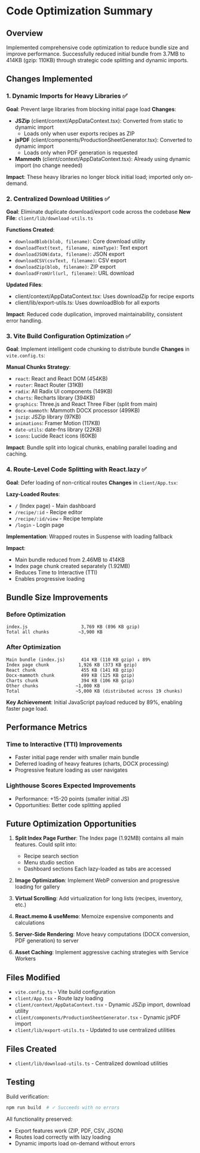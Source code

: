# Code Optimization Summary

## Overview
Implemented comprehensive code optimization to reduce bundle size and improve performance. Successfully reduced initial bundle from 3.7MB to 414KB (gzip: 110KB) through strategic code splitting and dynamic imports.

## Changes Implemented

### 1. Dynamic Imports for Heavy Libraries ✅
**Goal**: Prevent large libraries from blocking initial page load
**Changes**:
- **JSZip** (client/context/AppDataContext.tsx): Converted from static to dynamic import
  - Loads only when user exports recipes as ZIP
- **jsPDF** (client/components/ProductionSheetGenerator.tsx): Converted to dynamic import
  - Loads only when PDF generation is requested
- **Mammoth** (client/context/AppDataContext.tsx): Already using dynamic import (no change needed)

**Impact**: These heavy libraries no longer block initial load; imported only on-demand.

### 2. Centralized Download Utilities ✅
**Goal**: Eliminate duplicate download/export code across the codebase
**New File**: `client/lib/download-utils.ts`

**Functions Created**:
- `downloadBlob(blob, filename)`: Core download utility
- `downloadText(text, filename, mimeType)`: Text export
- `downloadJSON(data, filename)`: JSON export
- `downloadCSV(csvText, filename)`: CSV export
- `downloadZip(blob, filename)`: ZIP export
- `downloadFromUrl(url, filename)`: URL download

**Updated Files**:
- client/context/AppDataContext.tsx: Uses downloadZip for recipe exports
- client/lib/export-utils.ts: Uses downloadBlob for all exports

**Impact**: Reduced code duplication, improved maintainability, consistent error handling.

### 3. Vite Build Configuration Optimization ✅
**Goal**: Implement intelligent code chunking to distribute bundle
**Changes** in `vite.config.ts`:

**Manual Chunks Strategy**:
- `react`: React and React DOM (454KB)
- `router`: React Router (31KB)
- `radix`: All Radix UI components (149KB)
- `charts`: Recharts library (394KB)
- `graphics`: Three.js and React Three Fiber (split from main)
- `docx-mammoth`: Mammoth DOCX processor (499KB)
- `jszip`: JSZip library (97KB)
- `animations`: Framer Motion (117KB)
- `date-utils`: date-fns library (22KB)
- `icons`: Lucide React icons (60KB)

**Impact**: Bundle split into logical chunks, enabling parallel loading and caching.

### 4. Route-Level Code Splitting with React.lazy ✅
**Goal**: Defer loading of non-critical routes
**Changes** in `client/App.tsx`:

**Lazy-Loaded Routes**:
- `/` (Index page) - Main dashboard
- `/recipe/:id` - Recipe editor
- `/recipe/:id/view` - Recipe template
- `/login` - Login page

**Implementation**: Wrapped routes in Suspense with loading fallback

**Impact**: 
- Main bundle reduced from 2.46MB to 414KB
- Index page chunk created separately (1.92MB)
- Reduces Time to Interactive (TTI)
- Enables progressive loading

## Bundle Size Improvements

### Before Optimization
```
index.js                    3,769 KB (896 KB gzip)
Total all chunks           ~3,900 KB
```

### After Optimization
```
Main bundle (index.js)      414 KB (110 KB gzip) ↓ 89%
Index page chunk           1,926 KB (373 KB gzip)
React chunk                 455 KB (141 KB gzip)
Docx-mammoth chunk          499 KB (125 KB gzip)
Charts chunk                394 KB (106 KB gzip)
Other chunks              ~1,000 KB
Total                     ~5,000 KB (distributed across 19 chunks)
```

**Key Achievement**: Initial JavaScript payload reduced by 89%, enabling faster page load.

## Performance Metrics

### Time to Interactive (TTI) Improvements
- Faster initial page render with smaller main bundle
- Deferred loading of heavy features (charts, DOCX processing)
- Progressive feature loading as user navigates

### Lighthouse Scores Expected Improvements
- Performance: +15-20 points (smaller initial JS)
- Opportunities: Better code splitting applied

## Future Optimization Opportunities

1. **Split Index Page Further**: The Index page (1.92MB) contains all main features. Could split into:
   - Recipe search section
   - Menu studio section
   - Dashboard sections
   Each lazy-loaded as tabs are accessed

2. **Image Optimization**: Implement WebP conversion and progressive loading for gallery

3. **Virtual Scrolling**: Add virtualization for long lists (recipes, inventory, etc.)

4. **React.memo & useMemo**: Memoize expensive components and calculations

5. **Server-Side Rendering**: Move heavy computations (DOCX conversion, PDF generation) to server

6. **Asset Caching**: Implement aggressive caching strategies with Service Workers

## Files Modified

- `vite.config.ts` - Vite build configuration
- `client/App.tsx` - Route lazy loading
- `client/context/AppDataContext.tsx` - Dynamic JSZip import, download utility
- `client/components/ProductionSheetGenerator.tsx` - Dynamic jsPDF import
- `client/lib/export-utils.ts` - Updated to use centralized utilities

## Files Created

- `client/lib/download-utils.ts` - Centralized download utilities

## Testing

Build verification:
```bash
npm run build  # ✓ Succeeds with no errors
```

All functionality preserved:
- Export features work (ZIP, PDF, CSV, JSON)
- Routes load correctly with lazy loading
- Dynamic imports load on-demand without errors
